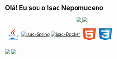 ## Olá! Eu sou o Isac Nepomuceno

<div align="center">
  <a href="https://github.com/isacNepo">
  <img height="160em" src="https://github-readme-stats.vercel.app/api?username=isacNepo&show_icons=true&theme=dark&include_all_commits=true&count_private=true"/>
  <img height="160em" src="https://github-readme-stats.vercel.app/api/top-langs/?username=isacNepo&layout=compact&langs_count=7&theme=dark"/>
</div>

 <div style="display: inline_block"><br>
  <img align="center" alt="isac-Java" height="40" width="50" src="https://raw.githubusercontent.com/devicons/devicon/master/icons/java/java-original.svg">
  <img align="center" alt="isac-Spring" height="40" width="50" src="https://cdn.jsdelivr.net/gh/devicons/devicon/icons/spring/spring-original.svg">
  <img align="center" alt="isac-Docker" height="40" width="50" src="https://cdn.jsdelivr.net/gh/devicons/devicon/icons/docker/docker-original.svg">
  <img align="center" alt="isac-HTML" height="40" width="50" src="https://raw.githubusercontent.com/devicons/devicon/master/icons/html5/html5-original.svg">
  <img align="center" alt="isac-CSS" height="40" width="50" src="https://raw.githubusercontent.com/devicons/devicon/master/icons/css3/css3-original.svg"> 
</div>
  
##
  
<div> 
  <a href = "mailto:isacnepomuceno.np@gmail.com"><img src="https://img.shields.io/badge/Gmail-D14836?style=for-the-badge&logo=gmail&logoColor=white" target="_blank"></a>
  <a href="https://www.linkedin.com/in/isac-nepomuceno-b36942221/" target="_blank"><img src="https://img.shields.io/badge/-LinkedIn-%230077B5?style=for-the-badge&logo=linkedin&logoColor=white" target="_blank"></a> 
</div>
  
